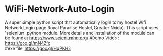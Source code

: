 # WiFi-Network-Auto-Login
A super simple python script that automatically login to my hostel Wifi Network Login page(Royal Paradise Hostel, Greater Noida).
This script uses 'selenium' python module. 
More details and installation of the module can be found at https://www.seleniumhq.org/ 
#Demo Video : https://goo.gl/mN4Zfx  
#exe file: https://goo.gl/HqPKHS  
